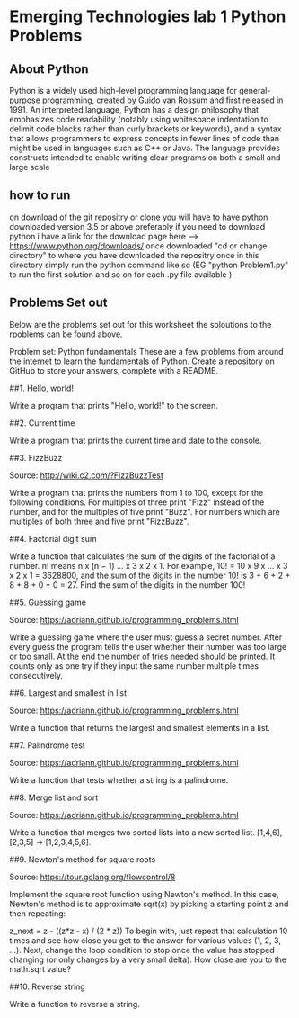 # Emerging Technologies lab 1 Python Problems

## About Python
Python is a widely used high-level programming language for general-purpose programming, created by Guido van Rossum and first released in 1991. An interpreted language, Python has a design philosophy that emphasizes code readability (notably using whitespace indentation to delimit code blocks rather than curly brackets or keywords), and a syntax that allows programmers to express concepts in fewer lines of code than might be used in languages such as C++ or Java. The language provides constructs intended to enable writing clear programs on both a small and large scale

## how to run 
on download of the git repositry or clone you will have to have python downloaded version 3.5 or above preferably 
if you need to download python i have a link for the download page here --> https://www.python.org/downloads/
once downloaded "cd or change directory" to where you have downloaded the repositry once in this directory simply run the python command like so (EG "python Problem1.py" to run the first solution and so on  for each .py file available )

## Problems Set out
Below are the problems set out for this worksheet the soloutions to the rpoblems can be found above.

Problem set: Python fundamentals
These are a few problems from around the internet to learn the fundamentals of Python. Create a repository on GitHub to store your answers, complete with a README.

##1. Hello, world!

Write a program that prints "Hello, world!" to the screen.

##2. Current time

Write a program that prints the current time and date to the console.

##3. FizzBuzz

Source: http://wiki.c2.com/?FizzBuzzTest

Write a program that prints the numbers from 1 to 100, except for the following conditions. For multiples of three print "Fizz" instead of the number, and for the multiples of five print "Buzz". For numbers which are multiples of both three and five print "FizzBuzz".

##4. Factorial digit sum

Write a function that calculates the sum of the digits of the factorial of a number. n! means n x (n − 1) ... x 3 x 2 x 1. For example, 10! = 10 x 9 x ... x 3 x 2 x 1 = 3628800, and the sum of the digits in the number 10! is 3 + 6 + 2 + 8 + 8 + 0 + 0 = 27. Find the sum of the digits in the number 100!

##5. Guessing game

Source: https://adriann.github.io/programming_problems.html

Write a guessing game where the user must guess a secret number. After every guess the program tells the user whether their number was too large or too small. At the end the number of tries needed should be printed. It counts only as one try if they input the same number multiple times consecutively.

##6. Largest and smallest in list

Source: https://adriann.github.io/programming_problems.html

Write a function that returns the largest and smallest elements in a list.

##7. Palindrome test

Source: https://adriann.github.io/programming_problems.html

Write a function that tests whether a string is a palindrome.

##8. Merge list and sort

Source: https://adriann.github.io/programming_problems.html

Write a function that merges two sorted lists into a new sorted list. [1,4,6],[2,3,5] → [1,2,3,4,5,6].

##9. Newton's method for square roots

Source: https://tour.golang.org/flowcontrol/8

Implement the square root function using Newton's method. In this case, Newton's method is to approximate sqrt(x) by picking a starting point z and then repeating:

z_next = z - ((z*z - x) / (2 * z))
To begin with, just repeat that calculation 10 times and see how close you get to the answer for various values (1, 2, 3, ...). Next, change the loop condition to stop once the value has stopped changing (or only changes by a very small delta). How close are you to the math.sqrt value?

##10. Reverse string

Write a function to reverse a string.
